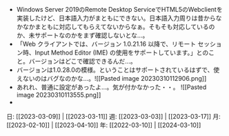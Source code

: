 - Windows Server 2019のRemote Desktop ServiceでHTML5のWebclientを実装したけど、日本語入力がまともにできない。日本語入力周りは昔からなかなかまともに対応してもらえてないからなぁ。そもそも対応しているのか、未サポートなのかをまず確認しないとな…。
- 「Web クライアントでは、バージョン 1.0.21.16 以降で、リモート セッション時、Input Method Editor (IME) の使用をサポートしています。」とのこと。バージョンはどこで確認できるんだ…。
- バージョンは1.0.28.0の模様。ということはサポートされているはずで、使えないのはバグなのかな…。![[Pasted image 20230310112906.png]]
- あれれ、普通に設定があったよ…。気が付かなかった・・。
  ![[Pasted image 20230310113555.png]]
- 


日: [[2023-03-09]] | [[2023-03-11]]
週: [[2023-03-03]] | [[2023-03-17]]
月: [[2023-02-10]] | [[2023-04-10]]
年: [[2022-03-10]] | [[2024-03-10]]